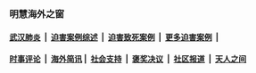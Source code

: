 
### 明慧海外之窗

####  [武汉肺炎](indexes/365.md?t=06062100) &nbsp;|&nbsp;  [迫害案例综述](indexes/328.md?t=06062100) &nbsp;|&nbsp; [迫害致死案例](indexes/277.md?t=06062100)  &nbsp;|&nbsp; [更多迫害案例](indexes/81.md?t=06062100)  &nbsp;|&nbsp; 
####  [时事评论](indexes/19.md?t=06062100) &nbsp;|&nbsp; [海外简讯](indexes/245.md?t=06062100)&nbsp;|&nbsp;  [社会支持](indexes/140.md?t=06062100) &nbsp;|&nbsp; [褒奖决议](indexes/282.md?t=06062100) &nbsp;|&nbsp; [社区报道](indexes/91.md?t=06062100)  &nbsp;|&nbsp; [天人之间](indexes/78.md?t=06062100) 

